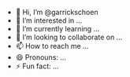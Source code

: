 - 👋 Hi, I’m @garrickschoen
- 👀 I’m interested in ...
- 🌱 I’m currently learning ...
- 💞️ I’m looking to collaborate on ...
- 📫 How to reach me ...
- 😄 Pronouns: ...
- ⚡ Fun fact: ...

<!---
garrickschoen/garrickschoen is a ✨ special ✨ repository because its `README.md` (this file) appears on your GitHub profile.
You can click the Preview link to take a look at your changes.
--->
